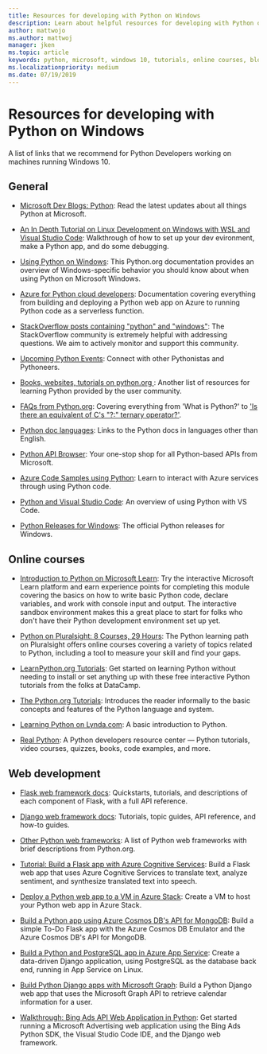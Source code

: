 ```yaml
---
title: Resources for developing with Python on Windows
description: Learn about helpful resources for developing with Python on Windows, such as online courses and web development.
author: mattwojo 
ms.author: mattwoj 
manager: jken
ms.topic: article
keywords: python, microsoft, windows 10, tutorials, online courses, blogs, events
ms.localizationpriority: medium
ms.date: 07/19/2019
---
```


# Resources for developing with Python on Windows

A list of links that we recommend for Python Developers working on machines running Windows 10.

## General

- [Microsoft Dev Blogs: Python](https://devblogs.microsoft.com/python/): Read the latest updates about all things Python at Microsoft.

- [An In Depth Tutorial on Linux Development on Windows with WSL and Visual Studio Code](https://devblogs.microsoft.com/commandline/an-in-depth-tutorial-on-linux-development-on-windows-with-wsl-and-visual-studio-code/): Walkthrough of how to set up your dev evironment, make a Python app, and do some debugging.

- [Using Python on Windows](https://docs.python.org/3/using/windows.html): This Python.org documentation provides an overview of Windows-specific behavior you should know about when using Python on Microsoft Windows.

- [Azure for Python cloud developers](/azure/python/): Documentation covering everything from building and deploying a Python web app on Azure to running Python code as a serverless function.

- [StackOverflow posts containing "python" and "windows"](https://stackoverflow.com/questions/4750806/how-do-i-install-pip-on-windows/12476379): The StackOverflow community is extremely helpful with addressing questions. We aim to actively monitor and support this community.

- [Upcoming Python Events](https://www.python.org/events/python-events): Connect with other Pythonistas and Pythoneers.

- [Books, websites, tutorials on python.org ](https://wiki.python.org/moin/BeginnersGuide/Programmers): Another list of resources for learning Python provided by the user community.

- [FAQs from Python.org](https://docs.python.org/3/faq/): Covering everything from 'What is Python?' to ['Is there an equivalent of C's "?:" ternary operator?'](https://docs.python.org/3/faq/programming.html#is-there-an-equivalent-of-c-s-ternary-operator).

- [Python doc languages](https://wiki.python.org/moin/Languages): Links to the Python docs in languages other than English.

- [Python API Browser](/python/api/): Your one-stop shop for all Python-based APIs from Microsoft.

- [Azure Code Samples using Python](https://azure.microsoft.com/resources/samples/?platform=python&sort=0): Learn to interact with Azure services through using Python code.

- [Python and Visual Studio Code](https://code.visualstudio.com/docs/languages/python): An overview of using Python with VS Code.

- [Python Releases for Windows](https://www.python.org/downloads/windows/): The official Python releases for Windows.

## Online courses

- [Introduction to Python on Microsoft Learn](/learn/modules/intro-to-python/): Try the interactive Microsoft Learn platform and earn experience points for completing this module covering the basics on how to write basic Python code, declare variables, and work with console input and output. The interactive sandbox environment makes this a great place to start for folks who don't have their Python development environment set up yet.

- [Python on Pluralsight: 8 Courses, 29 Hours](https://app.pluralsight.com/paths/skills/python): The Python learning path on Pluralsight offers online courses covering a variety of topics related to Python, including a tool to measure your skill and find your gaps.

- [LearnPython.org Tutorials](https://www.learnpython.org/): Get started on learning Python without needing to install or set anything up with these free interactive Python tutorials from the folks at DataCamp.

- [The Python.org Tutorials](https://docs.python.org/3/tutorial/index.html): Introduces the reader informally to the basic concepts and features of the Python language and system.

- [Learning Python on Lynda.com](https://www.lynda.com/Python-tutorials/Learning-Python/661773-2.html): A basic introduction to Python.

- [Real Python](https://realpython.com/): A Python developers resource center — Python tutorials, video courses, quizzes, books, code examples, and more.

## Web development

- [Flask web framework docs](https://flask.palletsprojects.com/en/1.1.x/): Quickstarts, tutorials, and descriptions of each component of Flask, with a full API reference.

- [Django web framework docs](https://docs.djangoproject.com/en/2.2/): Tutorials, topic guides, API reference, and how-to guides.

- [Other Python web frameworks](https://wiki.python.org/moin/WebFrameworks): A list of Python web frameworks with brief descriptions from Python.org.

- [Tutorial: Build a Flask app with Azure Cognitive Services](/azure/cognitive-services/translator/tutorial-build-flask-app-translation-synthesis): Build a Flask web app that uses Azure Cognitive Services to translate text, analyze sentiment, and synthesize translated text into speech.

- [Deploy a Python web app to a VM in Azure Stack](/azure-stack/user/azure-stack-dev-start-howto-vm-python): Create a VM to host your Python web app in Azure Stack.

- [Build a Python app using Azure Cosmos DB's API for MongoDB](/azure/cosmos-db/create-mongodb-flask): Build a simple To-Do Flask app with the Azure Cosmos DB Emulator and the Azure Cosmos DB's API for MongoDB.

- [Build a Python and PostgreSQL app in Azure App Service](/azure/app-service/containers/tutorial-python-postgresql-app): Create a data-driven Django application, using PostgreSQL as the database back end, running in App Service on Linux.

- [Build Python Django apps with Microsoft Graph](/graph/tutorials/python): Build a Python Django web app that uses the Microsoft Graph API to retrieve calendar information for a user.

- [Walkthrough: Bing Ads API Web Application in Python](/advertising/guides/walkthrough-web-application-python): Get started running a Microsoft Advertising web application using the Bing Ads Python SDK, the Visual Studio Code IDE, and the Django web framework.

